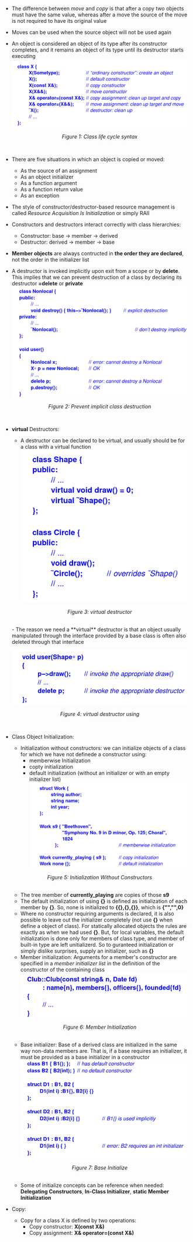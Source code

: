 - The difference between _move_ and _copy_ is that after a copy two objects must have the same value, whereas after a move the source of the move is not required to have its original value
- Moves can be used when the source object will not be used again
- An object is considered an object of its type after its constructor completes, and it remains an object of its type until its destructor starts executing
  ![Class life cycle syntax](./images/CalssLifeCycleSyntax.png)
  <p align="center"><i>Figure 1: Class life cycle syntax </p></i>
  <br>
- There are five situations in which an object is copied or moved:
  - As the source of an assignment
  - As an object initializer
  - As a function argument
  - As a function return value
  - As an exception
- The style of constructor/destructor-based resource management is called _Resource Acquisition Is Initialization_ or simply RAII
- Constructors and destructors interact correctly with class hierarchies:
  - Constructor: base → member → derived
  - Destructor: derived → member → base
- **Member objects** are always contructed in **the order they are declared**, not the order in the initializer list
- A destructor is invoked implicitly upon exit from a scope or by **delete**. This implies that we can prevent destruction of a class by declaring its destructor **=delete** or **private**
  ![Prevent implicit class destruction](./images/PreventImplicitClassDestruction.png)
  <p align="center"><i>Figure 2: Prevent implicit class destruction</p></i>
  <br>
- **virtual** Destructors:
  - A destructor can be declared to be virtual, and usually should be for a class with a virtual function
   ![virtual destructor](./images/VirtualDestructor.png)
  <p align="center"><i>Figure 3: virtual destructor</p></i>
  <br>
  - The reason we need a **virtual** destructor is that an object usually manipulated through the interface provided by a base class is often also deleted through that interface
   
   ![virtual destructor using](./images/VirtualDestructorUsing.png)
  <p align="center"><i>Figure 4: virtual destructor using</p></i>
  <br>
- Class Object Initialization:
  - Initialization without constructors: we can initialize objects of a class for which we have not definede a constructor using:
    - memberwise Initialization
    - copty initialization
    - default initialization (without an initializer or with an empty initializer list)
  ![Initialization Without Constructors](./images/InitializationWithoutConstructors.png)
  <p align="center"><i>Figure 5: Initialization Without Constructors<br></i>
  </p>
  <br>
  
  - The tree member of **currently_playing** are copies of those **s9**
  - The default initialization of using **{}** is defined as initialization of each member by **{}**. So, none
  is initialized to **{{},{},{}}**, which is **{"","",0}**
  - Where no constructor requiring arguments is declared, it is also possible to leave out the initializer completely
  (not use **{}** when define a object of class). For statically allocated objects the rules are exactly as when we had used **{}**. 
  But, for local variables, the default initialization is done only for members of class type, and member of built-in type
  are left unitializerd. So to guranteed initialization or simply dislike surprises, supply an initializer, such as **{}**
  - Member initialization: Arguments for a member's constructor are specified in a _member initializer list_ in the definition of the constructor of the containing class
  ![Member Initialization](./images/ClassMemberInitialization.png)
  <p align="center"><i>Figure 6: Member Initialization</p></i>
  <br>

  - Base initializer: Base of a derived class are initialized in the same way non-data members are.
  That is, if a base requires an initializer, it must be provided as a base initializer in a constructor
   ![Base Initialize](./images/BaseInitialize.png)
  <p align="center"><i>Figure 7: Base Initialize</p></i>
  <br>

  - Some of initialize concepts can be reference when needed: **Delegating Constructors**, **In-Class Initializer**, **static Member Initialization**
- Copy:
  - Copy for a class X is defined by two operations:
    - Copy constructor: **X(const X&)**
    - Copy assignment: **X& operator=(const X&)**